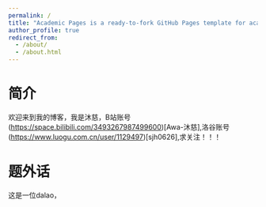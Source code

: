 ```yaml
---
permalink: /
title: "Academic Pages is a ready-to-fork GitHub Pages template for academic personal websites"
author_profile: true
redirect_from: 
  - /about/
  - /about.html
---
```


# 简介
欢迎来到我的博客，我是沐慈，B站账号(https://space.bilibili.com/3493267987499600)[Awa-沐慈],洛谷账号(https://www.luogu.com.cn/user/1129497)[sjh0626],求关注！！！

# 题外话
这是一位dalao，
